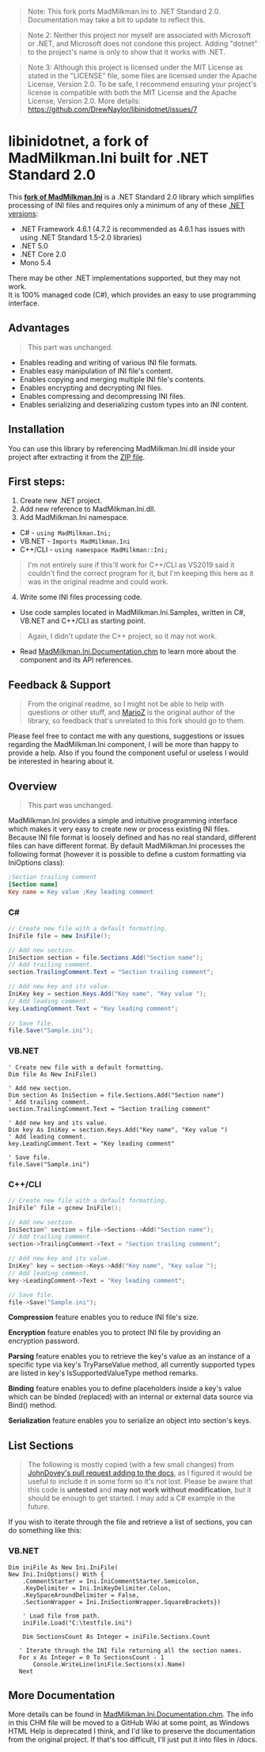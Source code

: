 > Note: This fork ports MadMilkman.Ini to .NET Standard 2.0. Documentation may take a bit to update to reflect this.

> Note 2: Neither this project nor myself are associated with Microsoft or .NET, and Microsoft does not condone this project. Adding "dotnet" to the project's name is only to show that it works with .NET.

> Note 3: Although this project is licensed under the MIT License as stated in the "LICENSE" file, some files are licensed under the Apache License, Version 2.0. To be safe, I recommend ensuring your project's license is compatible with both the MIT License and the Apache License, Version 2.0. More details: https://github.com/DrewNaylor/libinidotnet/issues/7

# libinidotnet, a fork of MadMilkman.Ini built for .NET Standard 2.0
This **[fork of MadMilkman.Ini](https://github.com/MarioZ/MadMilkman.Ini)** is a .NET Standard 2.0 library which simplifies processing of INI files and requires only a minimum of any of these [.NET versions](https://docs.microsoft.com/en-us/dotnet/standard/net-standard):
- .NET Framework 4.6.1 (4.7.2 is recommended as 4.6.1 has issues with using .NET Standard 1.5-2.0 libraries)
- .NET 5.0
- .NET Core 2.0
- Mono 5.4

There may be other .NET implementations supported, but they may not work.<br>
It is 100% managed code (C#), which provides an easy to use programming interface.

## Advantages
> This part was unchanged.<br>
* Enables reading and writing of various INI file formats.
* Enables easy manipulation of INI file's content.
* Enables copying and merging multiple INI file's contents.
* Enables encrypting and decrypting INI files.
* Enables compressing and decompressing INI files.
* Enables serializing and deserializing custom types into an INI content.

## Installation
You can use this library by referencing MadMilkman.Ini.dll inside your project after extracting it from the [ZIP file](https://github.com/DrewNaylor/MadMilkman.Ini/releases/latest).

## First steps:
1. Create new .NET project.
2. Add new reference to MadMilkman.Ini.dll.
3. Add MadMilkman.Ini namespace.
  * C# - `using MadMilkman.Ini;`
  * VB.NET - `Imports MadMilkman.Ini`
  * C++/CLI - `using namespace MadMilkman::Ini;`
  > I'm not entirely sure if this'll work for C++/CLI as VS2019 said it couldn't find the correct program for it, but I'm keeping this here as it was in the original readme and could work.
4. Write some INI files processing code.
  * Use code samples located in MadMilkman.Ini.Samples, written in C#, VB.NET and C++/CLI as starting point.
  > Again, I didn't update the C++ project, so it may not work.
  * Read [MadMilkman.Ini.Documentation.chm](https://github.com/DrewNaylor/MadMilkman.Ini/raw/master/MadMilkman.Ini.Documentation.zip) to learn more about the component and its API references.

## Feedback & Support
> From the original readme, so I might not be able to help with questions or other stuff, and [MarioZ](https://github.com/MarioZ/MadMilkman.Ini) is the original author of the library, so feedback that's unrelated to this fork should go to them.<br>

Please feel free to contact me with any questions, suggestions or issues regarding the MadMilkman.Ini component, I will be more than happy to provide a help.
Also if you found the component useful or useless I would be interested in hearing about it.

## Overview
> This part was unchanged.<br>

MadMilkman.Ini provides a simple and intuitive programming interface which makes it very easy to create new or process existing INI files. Because INI file format is loosely defined and has no real standard, different files can have different format. By default MadMilkman.Ini processes the following format (however it is possible to define a custom formatting via IniOptions class):

```cfg
;Section trailing comment
[Section name]
Key name = Key value ;Key leading comment
```

### C# #
```csharp
// Create new file with a default formatting.
IniFile file = new IniFile();

// Add new section.
IniSection section = file.Sections.Add("Section name");
// Add trailing comment.
section.TrailingComment.Text = "Section trailing comment";

// Add new key and its value.
IniKey key = section.Keys.Add("Key name", "Key value ");
// Add leading comment.
key.LeadingComment.Text = "Key leading comment";
            
// Save file.
file.Save("Sample.ini");
```

### VB.NET
```vb.net
' Create new file with a default formatting.
Dim file As New IniFile()

' Add new section.
Dim section As IniSection = file.Sections.Add("Section name")
' Add trailing comment.
section.TrailingComment.Text = "Section trailing comment"

' Add new key and its value.
Dim key As IniKey = section.Keys.Add("Key name", "Key value ")
' Add leading comment.
key.LeadingComment.Text = "Key leading comment"

' Save file.
file.Save("Sample.ini")
```

### C++/CLI
```cpp
// Create new file with a default formatting.
IniFile^ file = gcnew IniFile();

// Add new section.
IniSection^ section = file->Sections->Add("Section name");
// Add trailing comment.
section->TrailingComment->Text = "Section trailing comment";

// Add new key and its value.
IniKey^ key = section->Keys->Add("Key name", "Key value ");
// Add leading comment.
key->LeadingComment->Text = "Key leading comment";

// Save file.
file->Save("Sample.ini");
```

**Compression** feature enables you to reduce INI file's size.

**Encryption** feature enables you to protect INI file by providing an encryption password.

**Parsing** feature enables you to retrieve the key's value as an instance of a specific type via key's TryParseValue method, all currently supported types are listed in key's IsSupportedValueType method remarks.

**Binding** feature enables you to define placeholders inside a key's value which can be binded (replaced) with an internal or external data source via Bind() method.

**Serialization** feature enables you to serialize an object into section's keys.

## List Sections
> The following is mostly copied (with a few small changes) from [JohnDovey's pull request adding to the docs](https://github.com/MarioZ/MadMilkman.Ini/pull/32), as I figured it would be useful to include it in some form so it's not lost. Please be aware that this code is **untested** and **may not work without modification**, but it should be enough to get started. I may add a C# example in the future.

If you wish to iterate through the file and retrieve a list of sections, you can do something like this:

### VB.NET

```vbnet
Dim iniFile As New Ini.IniFile(                
New Ini.IniOptions() With {                    
    .CommentStarter = Ini.IniCommentStarter.Semicolon,                    
    .KeyDelimiter = Ini.IniKeyDelimiter.Colon,                    
    .KeySpaceAroundDelimiter = False,                    
    .SectionWrapper = Ini.IniSectionWrapper.SquareBrackets})
        
    ' Load file from path.        
    iniFile.Load("C:\testfile.ini")        
    
    Dim SectionsCount As Integer = iniFile.Sections.Count
        
   ' Iterate through the INI file returning all the section names.        
   For x As Integer = 0 To SectionsCount - 1            
       Console.WriteLine(iniFile.Sections(x).Name)        
   Next
```

## More Documentation
More details can be found in [MadMilkman.Ini.Documentation.chm](https://github.com/DrewNaylor/libinidotnet/blob/master/docs/MadMilkman.Ini.Documentation.zip?raw=true). The info in this CHM file will be moved to a GitHub Wiki at some point, as Windows HTML Help is deprecated I think, and I'd like to preserve the documentation from the original project. If that's too difficult, I'll just put it into files in /docs.
